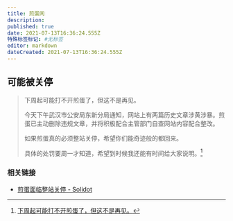 ```yaml
---
title: 煎蛋网
description: 
published: true
date: 2021-07-13T16:36:24.555Z
特殊标签标记: #无标签
editor: markdown
dateCreated: 2021-07-13T16:36:24.555Z
---
```


## 可能被关停

> 下周起可能打不开煎蛋了，但这不是再见。
>
> 今天下午武汉市公安局东新分局通知，网站上有两篇历史文章涉黄涉暴。煎蛋已主动删除违规文章，并将积极配合主管部门自查网站内容配合整改。
>
> 如果煎蛋真的必须整站关停，希望你们能奇迹般的都回来。
>
> 具体的处罚要周一才知道，希望到时候我还能有时间给大家说明。[^ngb]

[^ngb]: [下周起可能打不开煎蛋了，但这不是再见。](https://web.archive.org/web/20180717202038/http://jandan.net/2018/07/13/not-goodbye.html)

### 相关链接

+ [煎蛋面临整站关停 - Solidot](https://web.archive.org/web/20181219192952/https://www.solidot.org/story?sid=57197)
